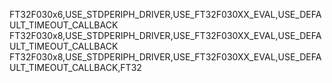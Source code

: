 FT32F030x6,USE_STDPERIPH_DRIVER,USE_FT32F030XX_EVAL,USE_DEFAULT_TIMEOUT_CALLBACK
FT32F030x8,USE_STDPERIPH_DRIVER,USE_FT32F030XX_EVAL,USE_DEFAULT_TIMEOUT_CALLBACK
FT32F030x8,USE_STDPERIPH_DRIVER,USE_FT32F030XX_EVAL,USE_DEFAULT_TIMEOUT_CALLBACK,FT32